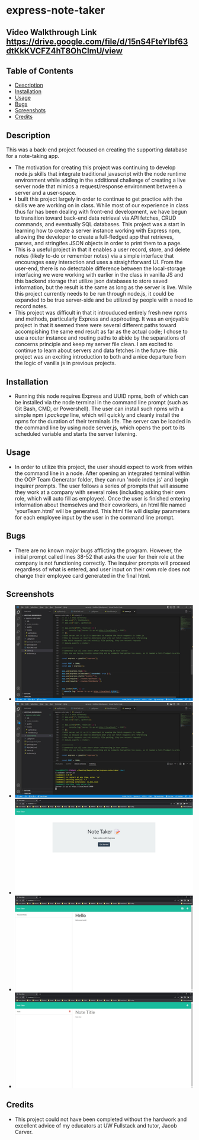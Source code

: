 # express-note-taker

## Video Walkthrough Link https://drive.google.com/file/d/15nS4FteYlbf63dtKkKVCFZ4hT8OhClmU/view

## Table of Contents

- [Description](#description)
- [Installation](#installation)
- [Usage](#Usage)
- [Bugs](#Bugs)
- [Screenshots](#screenshots)
- [Credits](#credits)

## Description

This was a back-end project focused on creating the supporting database for a note-taking app.

- The motivation for creating this project was continuing to develop node.js skills that integrate traditional javascript with the node runtime environment while adding in the additional challenge of creating a live server node that mimics a request/response environment between a server and a user-space.
- I built this project largely in order to continue to get practice with the skills we are working on in class. While most of our experience in class thus far has been dealing with front-end development, we have begun to transition toward back-end data retrieval via API fetches, CRUD commands, and eventually SQL databases. This project was a start in learning how to create a server instance working with Express npm, allowing the developer to create a full-fledged app that retrieves, parses, and stringifes JSON objects in order to print them to a page.
- This is a useful project in that it enables a user record, store, and delete notes (likely to-do or remember notes) via a simple interface that encourages easy interaction and uses a straightforward UI. From the user-end, there is no detectable difference between the local-storage interfacing we were working with earlier in the class in vanilla JS and this backend storage that utilize json databases to store saved information, but the result is the same as long as the server is live. While this project currently needs to be run through node.js, it could be expanded to be true server-side and be utilized by people with a need to record notes.
- This project was difficult in that it introuduced entirely fresh new npms and methods, particularly Express and app/routing. It was an enjoyable project in that it seemed there were several different paths toward accompishing the same end result as far as the actual code; I chose to use a router instance and routing paths to abide by the separations of concerns principle and keep my server file clean. I am excited to continue to learn about servers and data fetches in the future- this project was an exciting introduction to both and a nice departure from the logic of vanilla js in previous projects.

## Installation

- Running this node requires Express and UUID npms, both of which can be installed via the node terminal in the command line prompt (such as Git Bash, CMD, or Powershell). The user can install such npms with a simple npm i _package_ line, which will quickly and cleanly install the npms for the duration of their terminals life. The server can be loaded in the command line by using node server.js, which opens the port to its scheduled variable and starts the server listening.

## Usage

- In order to utilize this project, the user should expect to work from within the command line in a node. After opening an integrated terminal within the OOP Team Generator folder, they can run 'node index.js' and begin inquirer prompts. The user follows a series of prompts that will assume they work at a company with several roles (including asking their own role, which will auto fill as employee). Once the user is finished entering information about themselves and their coworkers, an html file named 'yourTeam.html' will be generated. This html file will display parameters for each employee input by the user in the command line prompt.

## Bugs

- There are no known major bugs afflicting the program. However, the initial prompt called lines 38-52 that asks the user for their role at the company is not functioning correctly. The inquirer prompts will proceed regardless of what is entered, and user input on their own role does not change their employee card generated in the final html.

## Screenshots

- ![Alt= Screenshot showing file explorer in VS code for the project.](./screenshots/screenshot1.jpg)
- ![Alt= Screenshot showing how the user opens the integrated terminal.](./screenshots/screenshot2.jpg)
- ![Alt= Screenshot showing running of node.js in command line and the beginning of inquirer.](./screenshots/screenshot3.jpg)
- ![Alt= Screenshot showing completion of inquirer and generated document.](./screenshots/screenshot4.jpg)
- ![Alt= Screenshot showing final resulting html document in default browser.](./screenshots/screenshot5.jpg)

## Credits

- This project could not have been completed without the hardwork and excellent advice of my educators at UW Fullstack and tutor, Jacob Carver.

